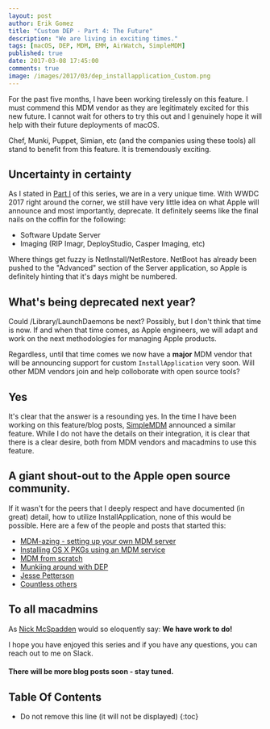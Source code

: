 ```yaml
---
layout: post
author: Erik Gomez
title: "Custom DEP - Part 4: The Future"
description: "We are living in exciting times."
tags: [macOS, DEP, MDM, EMM, AirWatch, SimpleMDM]
published: true
date: 2017-03-08 17:45:00
comments: true
image: /images/2017/03/dep_installapplication_Custom.png
---
```


For the past five months, I have been working tirelessly on this feature. I must commend this MDM vendor as they are legitimately excited for this new future. I cannot wait for others to try this out and I genuinely hope it will help with their future deployments of macOS.

Chef, Munki, Puppet, Simian, etc (and the companies using these tools) all stand to benefit from this feature. It is tremendously exciting.

## Uncertainty in certainty
As I stated in [Part I](/2017/03/08/Custom-DEP-Part-1-An-Introduction/) of this series, we are in a very unique time. With WWDC 2017 right around the corner, we still have very little idea on what Apple will announce and most importantly, deprecate. It definitely seems like the final nails on the coffin for the following:
- Software Update Server
- Imaging (RIP Imagr, DeployStudio, Casper Imaging, etc)

Where things get fuzzy is NetInstall/NetRestore. NetBoot has already been pushed to the "Advanced" section of the Server application, so Apple is definitely hinting that it's days might be numbered.

## What's being deprecated next year?

Could /Library/LaunchDaemons be next? Possibly, but I don't think that time is now. If and when that time comes, as Apple engineers, we will adapt and work on the next methodologies for managing Apple products.

Regardless, until that time comes we now have a **major** MDM vendor that will be announcing support for custom `InstallApplication` very soon. Will other MDM vendors join and help colloborate with open source tools?

## Yes

It's clear that the answer is a resounding yes. In the time I have been working on this feature/blog posts, [SimpleMDM](https://simplemdm.com/2017/03/07/deploy-munki-apple-dep-mdm/) announced a similar feature. While I do not have the details on their integration, it is clear that there is a clear desire, both from MDM vendors and macadmins to use this feature.

## A giant shout-out to the Apple open source community.
If it wasn't for the peers that I deeply respect and have documented (in great) detail, how to utilize InstallApplication, none of this would be possible. Here are a few of the people and posts that started this:
- [MDM-azing - setting up your own MDM server](http://enterprisemac.bruienne.com/2015/06/06/mdm-azing-setting-up-your-own-mdm-server/)
- [Installing OS X PKGs using an MDM service](http://enterprisemac.bruienne.com/2015/11/17/installing-os-x-pkgs-using-an-mdm-service/)
- [MDM from scratch](https://groob.io/posts/mdm-experiments/)
- [Munkiing around with DEP](https://groob.io/posts/dep-micromdm-munki/)
- [Jesse Petterson](https://www.youtube.com/watch?v=0rdQkP740Co)
- [Countless others](https://micromdm.io/community/)

## To all macadmins
As [Nick McSpadden](https://twitter.com/MrNickMcSpadden) would so eloquently say: **We have work to do!**

I hope you have enjoyed this series and if you have any questions, you can reach out to me on Slack.

#### There will be more blog posts soon - stay tuned.

## Table Of Contents
* Do not remove this line (it will not be displayed)
{:toc}
